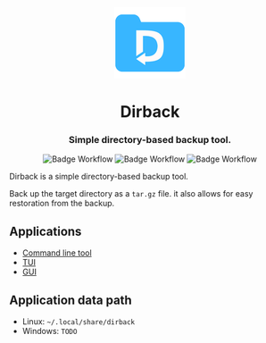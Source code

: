 <div align="center">
  <img src="./crates/bin/gui/icons/128x128.png" alt="dirback logo" width="128" />
  <h1>Dirback</h1>
  <h3>Simple directory-based backup tool.</h3>

  ![Badge Workflow](https://github.com/mitsu-ksgr/dirback/actions/workflows/release.yml/badge.svg)
  ![Badge Workflow](https://github.com/mitsu-ksgr/dirback/actions/workflows/rust.yml/badge.svg)
  ![Badge Workflow](https://github.com/mitsu-ksgr/dirback/actions/workflows/gui-frontend.yml/badge.svg)
</div>


Dirback is a simple directory-based backup tool.

Back up the target directory as a `tar.gz` file.
it also allows for easy restoration from the backup.

## Applications
- [Command line tool](./crates/bin/cmd/README.md)
- [TUI](./crates/bin/tui/README.md)
- [GUI](./crates/bin/gui/README.md)


## Application data path
- Linux: `~/.local/share/dirback`
- Windows: `TODO`


